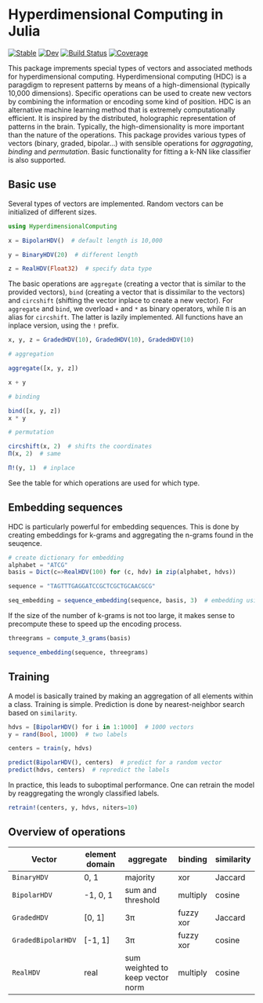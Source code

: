 # Hyperdimensional Computing in Julia

[![Stable](https://img.shields.io/badge/docs-stable-blue.svg)](https://dimiboeckaerts.github.io/HyperdimensionalComputing.jl/stable)
[![Dev](https://img.shields.io/badge/docs-dev-blue.svg)](https://dimiboeckaerts.github.io/HyperdimensionalComputing.jl/dev)
[![Build Status](https://github.com/dimiboeckaerts/HyperdimensionalComputing.jl/workflows/CI/badge.svg)](https://github.com/dimiboeckaerts/HyperdimensionalComputing.jl/actions)
[![Coverage](https://codecov.io/gh/dimiboeckaerts/HyperdimensionalComputing.jl/branch/master/graph/badge.svg)](https://codecov.io/gh/dimiboeckaerts/HyperdimensionalComputing.jl)


This package imprements special types of vectors and associated methods for hyperdimensional computing. Hyperdimensional computing (HDC) is a paragdigm to represent patterns by means of a high-dimensional (typically 10,000 dimensions). Specific operations can be used to create new vectors by combining the information or encoding some kind of position. HDC is an alternative machine learning method that is extremely computationally efficient. It is inspired by the distributed, holographic representation of patterns in the brain. Typically, the high-dimensionality is more important than the nature of the operations. This package provides various types of vectors (binary, graded, bipolar...) with sensible operations for *aggragating*, *binding* and *permutation*. Basic functionality for fitting a k-NN like classifier is also supported.

## Basic use

Several types of vectors are implemented. Random vectors can be initialized of different sizes.

```julia
using HyperdimensionalComputing

x = BipolarHDV()  # default length is 10,000

y = BinaryHDV(20)  # different length

z = RealHDV(Float32)  # specify data type
```

The basic operations are `aggregate` (creating a vector that is similar to the provided vectors), `bind` (creating a vector that is dissimilar to the vectors) and `circshift` (shifting the vector inplace to create a new vector). For `aggregate` and `bind`, we overload `+` and `*` as binary operators, while `Π` is an alias for `circshift`. The latter is lazily implemented. All functions have an inplace version, using the `!` prefix.

```julia
x, y, z = GradedHDV(10), GradedHDV(10), GradedHDV(10)

# aggregation

aggregate([x, y, z])

x + y

# binding

bind([x, y, z])
x * y

# permutation

circshift(x, 2)  # shifts the coordinates
Π(x, 2)  # same

Π!(y, 1)  # inplace
```

See the table for which operations are used for which type.

## Embedding sequences

HDC is particularly powerful for embedding sequences. This is done by creating embeddings for k-grams and aggregating the n-grams found in the seuqence.

```julia
# create dictionary for embedding
alphabet = "ATCG"
basis = Dict(c=>RealHDV(100) for (c, hdv) in zip(alphabet, hdvs))

sequence = "TAGTTTGAGGATCCGCTCGCTGCAACGCG"

seq_embedding = sequence_embedding(sequence, basis, 3)  # embedding using 3-grams
```
If the size of the number of k-grams is not too large, it makes sense to precompute these to speed up the encoding process.

```julia
threegrams = compute_3_grams(basis)

sequence_embedding(sequence, threegrams) 
```

## Training

A model is basically trained by making an aggregation of all elements within a class. Training is simple. Prediction is done by nearest-neighbor search based on `similarity`.

```julia
hdvs = [BipolarHDV() for i in 1:1000]  # 1000 vectors
y = rand(Bool, 1000)  # two labels

centers = train(y, hdvs)

predict(BipolarHDV(), centers)  # predict for a random vector
predict(hdvs, centers)  # repredict the labels
```

In practice, this leads to suboptimal performance. One can retrain the model by reaggregating the wrongly classified labels.

```julia
retrain!(centers, y, hdvs, niters=10)
```

## Overview of operations

| Vector | element domain | aggregate | binding | similarity |
| ------ | --------------| ---------| ----------| --------|
| `BinaryHDV` | 0, 1 | majority | xor | Jaccard |
| `BipolarHDV` | -1, 0, 1 | sum and threshold | multiply | cosine |
| `GradedHDV` | [0, 1] |  3π  | fuzzy xor | Jaccard |
| `GradedBipolarHDV` | [-1, 1] | 3π  | fuzzy xor  | cosine |
| `RealHDV` | real | sum weighted to keep vector norm | multiply | cosine |